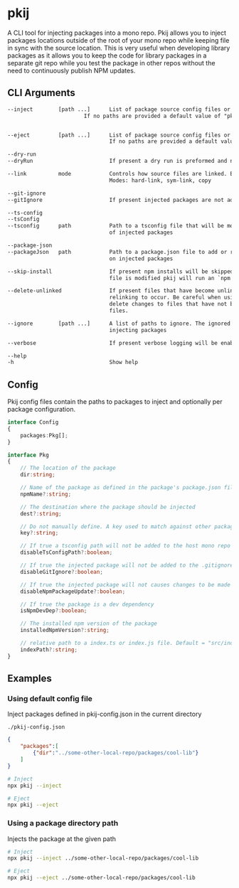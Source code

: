 # pkij
A CLI tool for injecting packages into a mono repo. Pkij allows you to inject packages locations outside of the
root of your mono repo while keeping file in sync with the source location. This is very useful 
when developing library packages as it allows you to keep the code for library packages in a 
separate git repo while you test the package in other repos without the need to continuously 
publish NPM updates.


## CLI Arguments

``` txt
--inject        [path ...]      List of package source config files or paths to package directories to inject.
                        If no paths are provided a default value of "pkij-config.json" is used.


--eject         [path ...]      List of package source config files or paths to package directories to eject.
                                If no paths are provided a default value of "pkij-config.json" is used.

--dry-run
--dryRun                        If present a dry run is preformed and no changes to the filesystem is made

--link          mode            Controls how source files are linked. By default hard links are used.
                                Modes: hard-link, sym-link, copy

--git-ignore
--gitIgnore                     If present injected packages are not added to the root .gitignore

--ts-config
--tsConfig
--tsconfig      path            Path to a tsconfig file that will be modified to include the paths
                                of injected packages

--package-json
--packageJson   path            Path to a package.json file to add or remove dependencies from based
                                on injected packages

--skip-install                  If present npm installs will be skipped. By default if the package.json
                                file is modified pkij will run an `npm install` to update node_modules

--delete-unlinked               If present files that have become unlinked will be deleted allowing
                                relinking to occur. Be careful when using this option since it could
                                delete changes to files that have not be applied to linked source
                                files.

--ignore        [path ...]      A list of paths to ignore. The ignored paths will not be linked when
                                injecting packages

--verbose                       If present verbose logging will be enabled.

--help
-h                              Show help
```


## Config
Pkij config files contain the paths to packages to inject and optionally per package configuration.

``` ts
interface Config
{
    packages:Pkg[];
}

interface Pkg
{
    // The location of the package
    dir:string;

    // Name of the package as defined in the package's package.json file
    npmName?:string;

    // The destination where the package should be injected
    dest?:string;

    // Do not manually define. A key used to match against other packages.
    key?:string;

    // If true a tsconfig path will not be added to the host mono repo
    disableTsConfigPath?:boolean;

    // If true the injected package will not be added to the .gitignore file
    disableGitIgnore?:boolean;

    // If true the injected package will not causes changes to be made the root package.json file to be make
    disableNpmPackageUpdate?:boolean;

    // If true the package is a dev dependency
    isNpmDevDep?:boolean;

    // The installed npm version of the package
    installedNpmVersion?:string;

    // relative path to a index.ts or index.js file. Default = "src/index.ts"
    indexPath?:string;
}
```

## Examples

### Using default config file
Inject packages defined in pkij-config.json in the current directory

`./pkij-config.json`
``` json
{
    "packages":[
        {"dir":"../some-other-local-repo/packages/cool-lib"}
    ]
}
```

``` sh
# Inject
npx pkij --inject

# Eject
npx pkij --eject
```


### Using a package directory path

Injects the package at the given path
``` sh
# Inject
npx pkij --inject ../some-other-local-repo/packages/cool-lib

# Eject
npx pkij --eject ../some-other-local-repo/packages/cool-lib
```